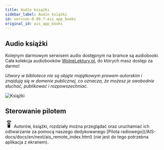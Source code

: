 ```yaml
---
title: Audio książki
sidebar_label: Audio książki
id: version-0.99.7-ais_app_books
original_id: ais_app_books
---
```


## Audio książki

Kolejnym darmowym serwisem audio dostępnym na bramce są audiobooki. Cała kolekcja audiobooków <a href="https://wolnelektury.pl/" target="_blank">WolneLektury.pl</a>,  do których masz dostęp za darmo!

*Utwory w bibliotece nie są objęte majątkowym prawem autorskim i znajdują się w domenie publicznej, co oznacza, że możesz je swobodnie słuchać, publikować i rozpowszechniać.*

![Książki](/AIS-docs/img/en/frontend/ais_integration_books.png)


## Sterowanie pilotem
<svg style="width:24px;height:24px" viewBox="0 0 24 24">
    <path fill="#000000" d="M12,0C8.96,0 6.21,1.23 4.22,3.22L5.63,4.63C7.26,3 9.5,2 12,2C14.5,2 16.74,3 18.36,4.64L19.77,3.23C17.79,1.23 15.04,0 12,0M7.05,6.05L8.46,7.46C9.37,6.56 10.62,6 12,6C13.38,6 14.63,6.56 15.54,7.46L16.95,6.05C15.68,4.78 13.93,4 12,4C10.07,4 8.32,4.78 7.05,6.05M12,15A2,2 0 0,1 10,13A2,2 0 0,1 12,11A2,2 0 0,1 14,13A2,2 0 0,1 12,15M15,9H9A1,1 0 0,0 8,10V22A1,1 0 0,0 9,23H15A1,1 0 0,0 16,22V10A1,1 0 0,0 15,9Z" />
</svg>
Autorów, książki, rozdziały można przeglądać oraz uruchamiać ich odtwarzanie za pomocą naszego dedykowanego [Pilota radiowego](/AIS-docs/docs/en/next/ais_remote_index.html) (nie jest do tego potrzebna aplikacja z ekranem).
